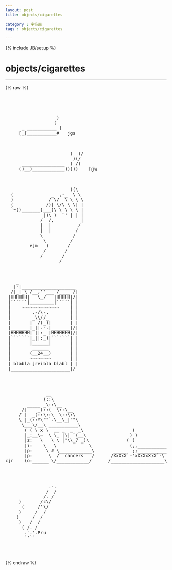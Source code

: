 ```yaml
---
layout: post
title: objects/cigarettes
category : 字符画
tags : objects/cigarettes
---
```

{% include JB/setup %}
# objects/cigarettes
---
{% raw %}
<pre>




                   )
                  (
      _ ___________ )
     [_[___________#   jgs



                        (  )/
                         )(/
      ________________  ( /)
     ()__)____________)))))    hjw



                        ((\
  (              _  ,-_  \ \
  )             / \/  \ \ \ \
  (            /)| \/\ \ \| |
  `~()_______)___)\ \ \ \ \ |
              |)\ )  `&#039; | | |
             /  /,          |
             |  |          /
             |  |         /
             \           /
              \         /
         ejm   )       /
              /       /
             /       /
                    /



    _
   |-|____________________
  /|_|_\ /__,&#039;&#039;___ /____ /|
 |HHHHHH|   \_/   |HHHHH|/|
 |``````|_________|`````| |
 |    ~~~~~~~~~~~~~~    | |
 |        .-/\-,        | |
 |        _\\//_        | |
 |       |  /(_)|       | |
 |_______|_||.-.|_______|/|
 |HHHHHHH| ||:_ |HHHHHHH|/|
 |```````|_||:_)|```````| |
 |       |______|       | |
 |        ______        | |
 |       (__24__)       | |
 |       ~~~~~~~~       | |
 | blabla jreibla blabl | |
 |______________________|/




               __
              (::\
        _____ _\::\__
      /|    _(::(  \::\__
     / |  _(::\::\  \::\:\
     \ |_(::Y\&quot;&quot;`.\__\_|&quot;&quot;\
      \___\/__\ ___________\
       ( ( \ x \  __ _  _  _\                  (
       |_:__\~  \ \_ |\| `(__\                ) )
       |z:   \   \ \ |&quot;\\_7 _)\              ( )
       |i:    \   \            \              (,,_________________
       |p:     \ # \____________\       _____  ;;_____________):::)
       |p:      \  /  cancers   /      /XxXxX`-&#039;xXxXxXxX`-\
cjr    (o:______ \/____________/      /____________________\




                .-.
               /  /
              /. /
     )       /c\/
      (     /&#039;\/
     )     /  /
    (     /  /
     )   /  /
      ( /. /
       .`.&#039;.Pru
       `&#039;``


 </pre>
{% endraw %}
